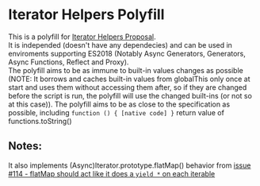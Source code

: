 # Iterator Helpers Polyfill

This is a polyfill for [Iterator Helpers Proposal](https://github.com/tc39/proposal-iterator-helpers/).  
It is independed (doesn't have any dependecies) and can be used in enviroments supporting ES2018 (Notably Async Generators, Generators, Async Functions, Reflect and Proxy).  
The polyfill aims to be as immune to built-in values changes as possible (NOTE: It borrows and caches built-in values from globalThis only once at start and uses them without accessing them after, so if they are changed before the script is run, the polyfill will use the changed built-ins (or not so at this case)).
The polyfill aims to be as close to the specification as possible, including `function () { [native code] }` return value of functions.toString()  

## Notes:
It also implements (Async)Iterator.prototype.flatMap() behavior from [issue #114 - flatMap should act like it does a `yield *` on each iterable](https://github.com/tc39/proposal-iterator-helpers/issues/114)
